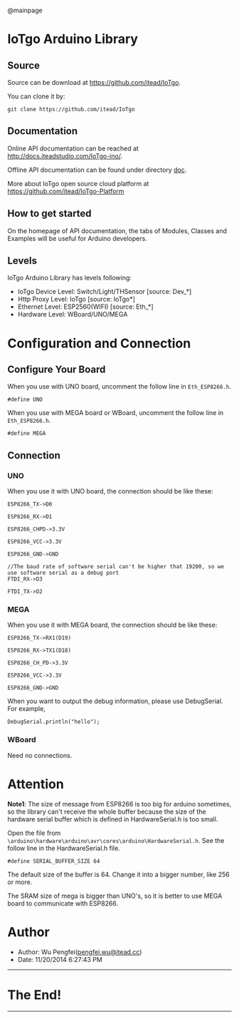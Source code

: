 @mainpage

# IoTgo Arduino Library

## Source 

Source can be download at <https://github.com/itead/IoTgo>.

You can clone it by:

    git clone https://github.com/itead/IoTgo


## Documentation

Online API documentation can be reached at <http://docs.iteadstudio.com/IoTgo-ino/>.

Offline API documentation can be found under directory [doc](https://github.com/itead/IoTgo/tree/master/doc).

More about IoTgo open source cloud platform at <https://github.com/itead/IoTgo-Platform>

## How to get started

On the homepage of API documentation, the tabs of Modules, Classes and Examples 
will be useful for Arduino developers. 

## Levels

IoTgo Arduino Library has levels following:

  - IoTgo Device Level: Switch/Light/THSensor [source: Dev_*]
  - Http Proxy Level: IoTgo [source: IoTgo*]
  - Ethernet Level: ESP2560(WIFI) [source: Eth_*]
  - Hardware Level: WBoard/UNO/MEGA

# Configuration and Connection

## Configure Your Board

When you use with UNO board, uncomment the follow line in `Eth_ESP8266.h`.

	#define UNO

When you use with MEGA board or WBoard, uncomment the follow line in `Eth_ESP8266.h`.

	#define MEGA

## Connection

### UNO

When you use it with UNO board, the connection should be like these:

	ESP8266_TX->D0

	ESP8266_RX->D1

	ESP8266_CHPD->3.3V

	ESP8266_VCC->3.3V

	ESP8266_GND->GND

	//The baud rate of software serial can't be higher that 19200, so we use software serial as a debug port
	FTDI_RX->D3			

	FTDI_TX->D2

### MEGA

When you use it with MEGA board, the connection should be like these:

	ESP8266_TX->RX1(D19)

	ESP8266_RX->TX1(D18)

	ESP8266_CH_PD->3.3V

	ESP8266_VCC->3.3V

	ESP8266_GND->GND

When you want to output the debug information, please use DebugSerial. For example,

	DebugSerial.println("hello");

### WBoard

Need no connections.

# Attention

**Note1**:	The size of message from ESP8266 is too big for arduino sometimes, 
so the library can't receive the whole buffer because the size of the hardware 
serial buffer which is defined in HardwareSerial.h is too small.

Open the file from `\arduino\hardware\arduino\avr\cores\arduino\HardwareSerial.h`.
See the follow line in the HardwareSerial.h file.

	#define SERIAL_BUFFER_SIZE 64

The default size of the buffer is 64. Change it into a bigger number, like 256 
or more.

The SRAM size of mega is bigger than UNO's, so it is better to use MEGA board to
communicate with ESP8266.

# Author

- Author: Wu Pengfei(pengfei.wu@itead.cc)
- Date: 11/20/2014 6:27:43 PM 

-------------------------------------------------------------------------------

# The End!

-------------------------------------------------------------------------------
